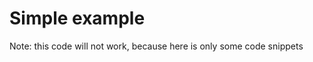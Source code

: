 Simple example
==============


Note: this code will not work, because here is only some code snippets
